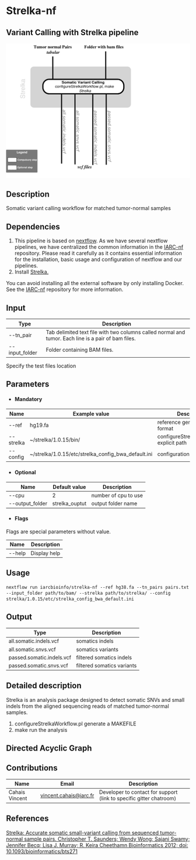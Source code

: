 # Strelka-nf
## Variant Calling with Strelka pipeline

![Workflow representation](strelka-nf.png)

## Description
Somatic variant calling workflow for matched tumor-normal samples

## Dependencies

1. This pipeline is based on [nextflow](https://www.nextflow.io). As we have several nextflow pipelines, we have centralized the common information in the [IARC-nf](https://github.com/IARCbioinfo/IARC-nf) repository. Please read it carefully as it contains essential information for the installation, basic usage and configuration of nextflow and our pipelines.
2. Install [Strelka.](https://sites.google.com/site/strelkasomaticvariantcaller/home/strelka-workflow-installation)

You can avoid installing all the external software by only installing Docker. See the [IARC-nf](https://github.com/IARCbioinfo/IARC-nf) repository for more information.


## Input
  | Type           | Description                                                                                         |
  |----------------|-----------------------------------------------------------------------------------------------------|
  | --tn_pair      | Tab delimited text file with two columns called normal and tumor. Each line is a pair of bam files. |
  | --input_folder | Folder containing BAM files.                                                                        |

  Specify the test files location

## Parameters

  * #### Mandatory
| Name      | Example value                                       | Description                               |
|-----------|-----------------------------------------------------|-------------------------------------------|
| --ref     | hg19.fa                                             | reference genome in fasta format          |
| --strelka | ~/strelka/1.0.15/bin/                               | configureStrelkaWorkflow.pl explicit path |                          |
| --config  | ~/strelka/1.0.15/etc/strelka_config_bwa_default.ini | configuration file                        |

  * #### Optional
| Name            | Default value  | Description          |
|-----------------|----------------|----------------------|
| --cpu           | 2              | number of cpu to use |
| --output_folder | strelka_ouptut | output folder name   |

  * #### Flags

Flags are special parameters without value.

| Name      | Description     |
|-----------|-----------------|
| --help    | Display help |


## Usage
  ```
  nextflow run iarcbioinfo/strelka-nf --ref hg38.fa --tn_pairs pairs.txt --input_folder path/to/bam/ --strelka path/to/strelka/ --config strelka/1.0.15/etc/strelka_config_bwa_default.ini
  ```

## Output
  | Type                      | Description                |
  |---------------------------|----------------------------|
  | all.somatic.indels.vcf    | somatics indels            |
  | all.somatic.snvs.vcf      | somatics variants          |
  | passed.somatic.indels.vcf | filtered somatics indels   |
  | passed.somatic.snvs.vcf   | filtered somatics variants |


## Detailed description
Strelka is an analysis package designed to detect somatic SNVs and small indels from the aligned sequencing reads of matched tumor-normal samples.
1. configureStrelkaWorkflow.pl generate a MAKEFILE
2. make run the analysis

## Directed Acyclic Graph


## Contributions

  | Name              | Email                  | Description                                                         |
  |-------------------|------------------------|---------------------------------------------------------------------|
  | Cahais Vincent    | vincent.cahais@iarc.fr | Developer to contact for support (link to specific gitter chatroom) |


## References

[Strelka: Accurate somatic small-variant calling from sequenced tumor-normal sample pairs. Christopher T. Saunders; Wendy Wong; Sajani Swamy; Jennifer Becq; Lisa J. Murray; R. Keira Cheethamn Bioinformatics 2012; doi: 10.1093/bioinformatics/bts271](https://academic.oup.com/bioinformatics/article/28/14/1811/218573/Strelka-accurate-somatic-small-variant-calling)
